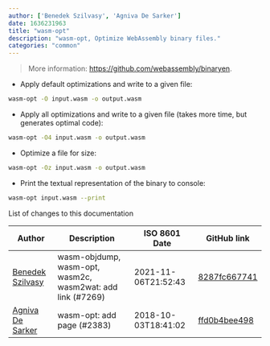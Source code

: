 ```yaml
---
author: ['Benedek Szilvasy', 'Agniva De Sarker']
date: 1636231963
title: "wasm-opt"
description: "wasm-opt, Optimize WebAssembly binary files."
categories: "common"
---
```

> More information: <https://github.com/webassembly/binaryen>.

- Apply default optimizations and write to a given file:

```bash
wasm-opt -O input.wasm -o output.wasm
```

- Apply all optimizations and write to a given file (takes more time, but generates optimal code):

```bash
wasm-opt -O4 input.wasm -o output.wasm
```

- Optimize a file for size:

```bash
wasm-opt -Oz input.wasm -o output.wasm
```

- Print the textual representation of the binary to console:

```bash
wasm-opt input.wasm --print
```
List of changes to this documentation


Author | Description | ISO 8601 Date | GitHub link
------|-----|-----|-----
[Benedek Szilvasy](mailto:benedek.szilvasy@gmail.com) | wasm-objdump, wasm-opt, wasm2c, wasm2wat: add link (#7269) | 2021-11-06T21:52:43 | [8287fc667741](https://github.com/tldr-pages/tldr/commit/8287fc667741f492c7f7839a7c10aaff487a6151)
[Agniva De Sarker](mailto:agnivade@yahoo.co.in) | wasm-opt: add page (#2383) | 2018-10-03T18:41:02 | [ffd0b4bee498](https://github.com/tldr-pages/tldr/commit/ffd0b4bee4987392b1d14787f8d5c32adfcf00d5)

